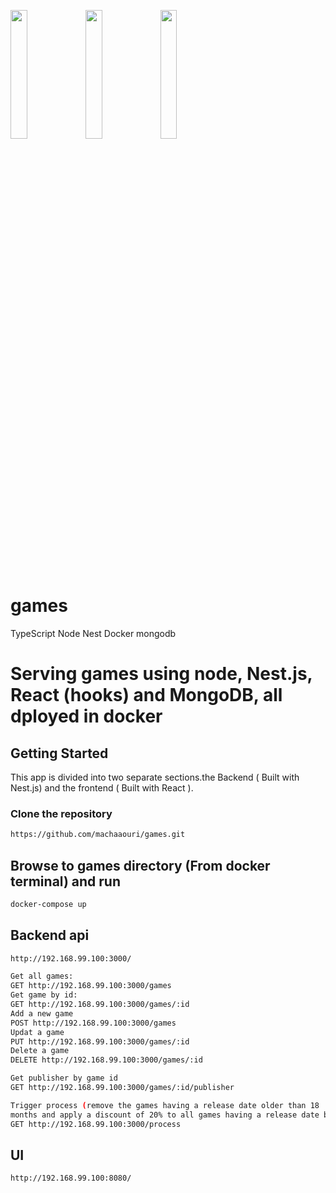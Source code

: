 <img src="https://user-images.githubusercontent.com/24994800/66278608-0015ef80-e8ab-11e9-8f7c-bf4b9af5c14e.PNG" width="23%"></img> <img src="https://user-images.githubusercontent.com/24994800/66278610-03a97680-e8ab-11e9-9a19-b09068926425.PNG" width="23%"></img> <img src="https://user-images.githubusercontent.com/24994800/66278611-05733a00-e8ab-11e9-99b9-f77155950ba3.PNG" width="23%"></img> 
# games
TypeScript  Node  Nest  Docker mongodb

# Serving games using node, Nest.js, React (hooks) and MongoDB, all dployed in docker

## Getting Started
This app is divided into two separate sections.the Backend ( Built with Nest.js) and the frontend
( Built with React ).

### Clone the repository

```bash
https://github.com/machaaouri/games.git
```
## Browse to games directory (From docker terminal) and run
```bash
docker-compose up
```

## Backend api
```bash
http://192.168.99.100:3000/

Get all games:
GET http://192.168.99.100:3000/games
Get game by id:
GET http://192.168.99.100:3000/games/:id
Add a new game
POST http://192.168.99.100:3000/games
Updat a game
PUT http://192.168.99.100:3000/games/:id
Delete a game
DELETE http://192.168.99.100:3000/games/:id

Get publisher by game id
GET http://192.168.99.100:3000/games/:id/publisher

Trigger process (remove the games having a release date older than 18
months and apply a discount of 20% to all games having a release date between 12 and 18 months)
GET http://192.168.99.100:3000/process
```

## UI
```bash
http://192.168.99.100:8080/
```

